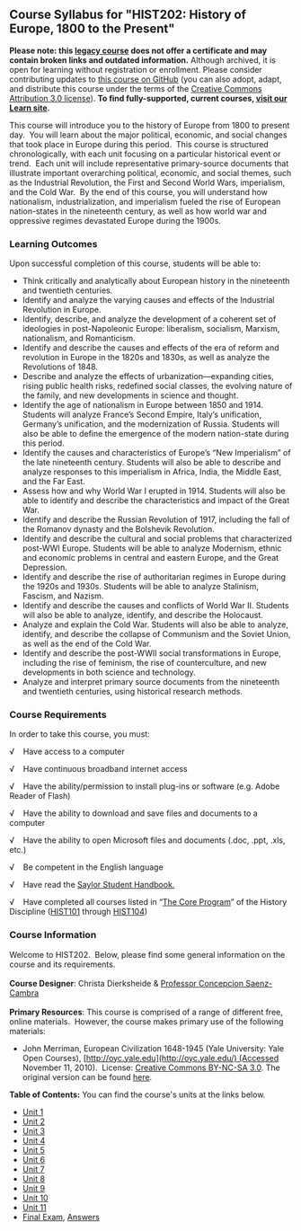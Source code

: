Course Syllabus for "HIST202: History of Europe, 1800 to the Present"
---------------------------------------------------------------------

**Please note: this [legacy course](https://sayloracademy.zendesk.com/hc/en-us/articles/206089967) does not offer a certificate and may contain 
broken links and outdated information.** Although archived, it is open 
for learning without registration or enrollment. Please consider contributing 
updates to [this course on GitHub](https://github.com/saylordotorg/course_hist202) 
(you can also adopt, adapt, and distribute this course under the terms of 
the [Creative Commons Attribution 3.0 license](http://creativecommons.org/licenses/by/3.0/)). **To find fully-supported, current courses, [visit our 
Learn site](https://learn.saylor.org).**

This course will introduce you to the history of Europe from 1800 to
present day.  You will learn about the major political, economic, and
social changes that took place in Europe during this period.  This
course is structured chronologically, with each unit focusing on a
particular historical event or trend.  Each unit will include
representative primary-source documents that illustrate important
overarching political, economic, and social themes, such as the
Industrial Revolution, the First and Second World Wars, imperialism, and
the Cold War.  By the end of this course, you will understand how
nationalism, industrialization, and imperialism fueled the rise of
European nation-states in the nineteenth century, as well as how world
war and oppressive regimes devastated Europe during the 1900s.

### Learning Outcomes

Upon successful completion of this course, students will be able to:  

-   Think critically and analytically about European history in the
    nineteenth and twentieth centuries.
-   Identify and analyze the varying causes and effects of the
    Industrial Revolution in Europe.
-   Identify, describe, and analyze the development of a coherent set of
    ideologies in post-Napoleonic Europe: liberalism, socialism,
    Marxism, nationalism, and Romanticism.
-   Identify and describe the causes and effects of the era of reform
    and revolution in Europe in the 1820s and 1830s, as well as analyze
    the Revolutions of 1848.
-   Describe and analyze the effects of urbanization—expanding cities,
    rising public health risks, redefined social classes, the evolving
    nature of the family, and new developments in science and thought.
-   Identify the age of nationalism in Europe between 1850 and 1914.
    Students will analyze France’s Second Empire, Italy’s unification,
    Germany’s unification, and the modernization of Russia. Students
    will also be able to define the emergence of the modern nation-state
    during this period.
-   Identify the causes and characteristics of Europe’s “New
    Imperialism” of the late nineteenth century. Students will also be
    able to describe and analyze responses to this imperialism in
    Africa, India, the Middle East, and the Far East.
-   Assess how and why World War I erupted in 1914. Students will also
    be able to identify and describe the characteristics and impact of
    the Great War.
-   Identify and describe the Russian Revolution of 1917, including the
    fall of the Romanov dynasty and the Bolshevik Revolution.
-   Identify and describe the cultural and social problems that
    characterized post-WWI Europe. Students will be able to analyze
    Modernism, ethnic and economic problems in central and eastern
    Europe, and the Great Depression.
-   Identify and describe the rise of authoritarian regimes in Europe
    during the 1920s and 1930s. Students will be able to analyze
    Stalinism, Fascism, and Nazism.
-   Identify and describe the causes and conflicts of World War II.
    Students will also be able to analyze, identify, and describe the
    Holocaust.
-   Analyze and explain the Cold War. Students will also be able to
    analyze, identify, and describe the collapse of Communism and the
    Soviet Union, as well as the end of the Cold War.
-   Identify and describe the post-WWII social transformations in
    Europe, including the rise of feminism, the rise of counterculture,
    and new developments in both science and technology.
-   Analyze and interpret primary source documents from the nineteenth
    and twentieth centuries, using historical research methods.

### Course Requirements

In order to take this course, you must:  
  
 <span dir="LTR">√    Have access to a computer</span>  
  
 <span dir="LTR">√    Have continuous broadband internet access</span>  
  
 <span dir="LTR">√    Have the ability/permission to install plug-ins or
software (e.g. Adobe Reader of Flash)</span>  
  
 <span dir="LTR">√    Have the ability to download and save files and
documents to a computer</span>  
  
 <span dir="LTR">√    Have the ability to open Microsoft files and
documents (.doc, .ppt, .xls, etc.)</span>  
  
 <span dir="LTR">√    Be competent in the English language</span>  
  
 √    Have read the [Saylor Student
Handbook.](http://www.saylor.org/site/wp-content/uploads/2012/05/Saylor-StudentHandbook.pdf)  
  
 <span dir="LTR">√    Have completed all courses listed in “[The Core
Program](http://www.saylor.org/majors/history/)” of the History
Discipline ([HIST101](http://www.saylor.org/courses/hist101/) through
[HIST104](http://www.saylor.org/courses/hist104/))</span>

### Course Information

Welcome to HIST202.  Below, please find some general information on the
course and its requirements.  
    
 **Course Designer**: Christa Dierksheide & [Professor Concepcion
Saenz-Cambra](http://www.saylor.org/faculty-o-t/#ProfessorConcepcionSaenzCambra)  
    
 **Primary Resources**: This course is comprised of a range of different
free, online materials.  However, the course makes primary use of the
following materials:

-   John Merriman, European Civilization 1648-1945 (Yale University:
    Yale Open Courses),
    [http://oyc.yale.edu](http://oyc.yale.edu/) (Accessed November 11,
    2010).  License: [Creative Commons BY-NC-SA
    3.0](http://creativecommons.org/licenses/by-nc-sa/3.0/us/). The
    original version can be found
    [here](http://oyc.yale.edu/history/hist-202#overview).

**Table of Contents:** You can find the course's units at the links below.

- [Unit 1](https://legacy.saylor.org/hist202/Unit01/)
- [Unit 2](https://legacy.saylor.org/hist202/Unit02/)
- [Unit 3](https://legacy.saylor.org/hist202/Unit03/)
- [Unit 4](https://legacy.saylor.org/hist202/Unit04/)
- [Unit 5](https://legacy.saylor.org/hist202/Unit05/)
- [Unit 6](https://legacy.saylor.org/hist202/Unit06/)
- [Unit 7](https://legacy.saylor.org/hist202/Unit07/)
- [Unit 8](https://legacy.saylor.org/hist202/Unit08/)
- [Unit 9](https://legacy.saylor.org/hist202/Unit09/)
- [Unit 10](https://legacy.saylor.org/hist202/Unit10/)
- [Unit 11](https://legacy.saylor.org/hist202/Unit11/)
- [Final Exam](http://saylordotorg.github.io/LegacyExams/HIST/HIST202/HIST202-FinalExam.html), [Answers](http://saylordotorg.github.io/LegacyExams/HIST/HIST202/HIST202-FinalExam-Answers.html)
